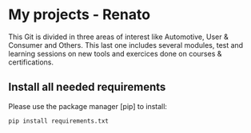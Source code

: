 # My projects - Renato

This Git is divided in three areas of interest like Automotive, User & Consumer and Others. This last one includes several modules, test and learning sessions on new tools and exercices done on courses & certifications.

## Install all needed requirements

Please use the package manager [pip] to install:

```bash
pip install requirements.txt
```

